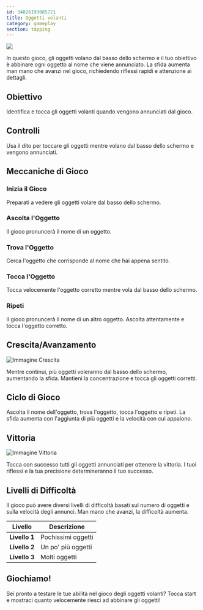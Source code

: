 ```yaml
---
id: 34826193085721
title: Oggetti volanti
category: gameplay
section: tapping
---
```

![](https://help.studycat.com/hc/article_attachments/34966795074969)

In questo gioco, gli oggetti volano dal basso dello schermo e il tuo obiettivo è abbinare ogni oggetto al nome che viene annunciato. La sfida aumenta man mano che avanzi nel gioco, richiedendo riflessi rapidi e attenzione ai dettagli.

## Obiettivo

Identifica e tocca gli oggetti volanti quando vengono annunciati dal gioco.

## Controlli 

Usa il dito per toccare gli oggetti mentre volano dal basso dello schermo e vengono annunciati.

## Meccaniche di Gioco

### Inizia il Gioco

Preparati a vedere gli oggetti volare dal basso dello schermo.

### Ascolta l'Oggetto

Il gioco pronuncerà il nome di un oggetto.

### Trova l'Oggetto

Cerca l'oggetto che corrisponde al nome che hai appena sentito.

### Tocca l'Oggetto

Tocca velocemente l'oggetto corretto mentre vola dal basso dello schermo.

### Ripeti

Il gioco pronuncerà il nome di un altro oggetto. Ascolta attentamente e tocca l'oggetto corretto.

## Crescita/Avanzamento

![Immagine Crescita](https://help.studycat.com/hc/article_attachments/34826217331225)

Mentre continui, più oggetti voleranno dal basso dello schermo, aumentando la sfida. Mantieni la concentrazione e tocca gli oggetti corretti.

## Ciclo di Gioco

Ascolta il nome dell'oggetto, trova l'oggetto, tocca l'oggetto e ripeti. La sfida aumenta con l'aggiunta di più oggetti e la velocità con cui appaiono.

## Vittoria

![Immagine Vittoria](https://help.studycat.com/hc/article_attachments/34917314421785)

Tocca con successo tutti gli oggetti annunciati per ottenere la vittoria. I tuoi riflessi e la tua precisione determineranno il tuo successo.

## Livelli di Difficoltà

Il gioco può avere diversi livelli di difficoltà basati sul numero di oggetti e sulla velocità degli annunci. Man mano che avanzi, la difficoltà aumenta.

| Livello | Descrizione |
| --- | --- |
| **Livello&nbsp;1** | Pochissimi oggetti |
| **Livello&nbsp;2** | Un po' più oggetti |
| **Livello&nbsp;3** | Molti oggetti |

## Giochiamo!

Sei pronto a testare le tue abilità nel gioco degli oggetti volanti? Tocca start e mostraci quanto velocemente riesci ad abbinare gli oggetti!

